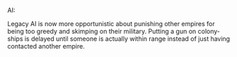 AI:

Legacy AI is now more opportunistic about punishing other empires for being too greedy and skimping on their military.
Putting a gun on colony-ships is delayed until someone is actually within range instead of just having contacted another empire.